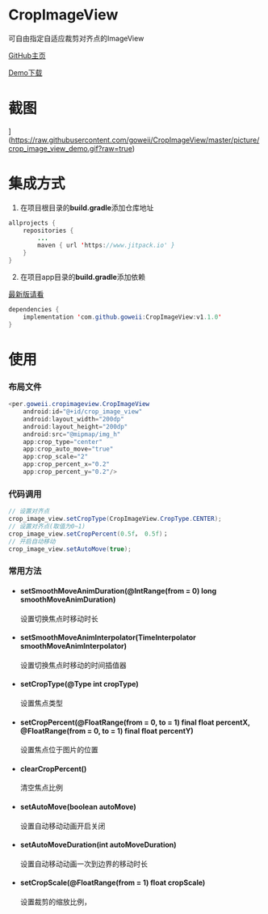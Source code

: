 # CropImageView
可自由指定自适应裁剪对齐点的ImageView

[GitHub主页](https://github.com/goweii/CropImageView)

[Demo下载](https://github.com/goweii/CropImageView/raw/master/app/release/app-release.apk)



# 截图

](https://raw.githubusercontent.com/goweii/CropImageView/master/picture/crop_image_view_demo.gif?raw=true)



# 集成方式

1. 在项目根目录的**build.gradle**添加仓库地址

```java
allprojects {
	repositories {
		...
		maven { url 'https://www.jitpack.io' }
	}
}
```

2. 在项目app目录的**build.gradle**添加依赖

[最新版请看](https://github.com/goweii/CropImageView/releases)

```java
dependencies {
	implementation 'com.github.goweii:CropImageView:v1.1.0'
}
```

# 使用

### 布局文件

```java
<per.goweii.cropimageview.CropImageView
    android:id="@+id/crop_image_view"
    android:layout_width="200dp"
    android:layout_height="200dp"
    android:src="@mipmap/img_h"
    app:crop_type="center"
    app:crop_auto_move="true"
    app:crop_scale="2"
    app:crop_percent_x="0.2"
    app:crop_percent_y="0.2"/>
```

### 代码调用

```java
// 设置对齐点
crop_image_view.setCropType(CropImageView.CropType.CENTER);
// 设置对齐点(取值为0~1)
crop_image_view.setCropPercent(0.5f， 0.5f)；
// 开启自动移动
crop_image_view.setAutoMove(true);
```

### 常用方法

- #### setSmoothMoveAnimDuration(@IntRange(from = 0) long smoothMoveAnimDuration)

  设置切换焦点时移动时长

- #### setSmoothMoveAnimInterpolator(TimeInterpolator smoothMoveAnimInterpolator)

  设置切换焦点时移动的时间插值器

- #### setCropType(@Type int cropType)

  设置焦点类型

- #### setCropPercent(@FloatRange(from = 0, to = 1) final float percentX, @FloatRange(from = 0, to = 1) final float percentY)

  设置焦点位于图片的位置

- #### clearCropPercent()

  清空焦点比例

- #### setAutoMove(boolean autoMove)

  设置自动移动动画开启关闭

- #### setAutoMoveDuration(int autoMoveDuration)

  设置自动移动动画一次到边界的移动时长

- #### setCropScale(@FloatRange(from = 1) float cropScale)

  设置裁剪的缩放比例，